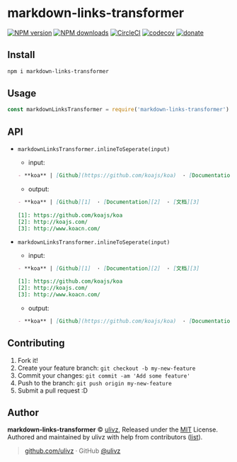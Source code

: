 # markdown-links-transformer

[![NPM version](https://img.shields.io/npm/v/markdown-links-transformer.svg?style=flat)](https://npmjs.com/package/markdown-links-transformer) [![NPM downloads](https://img.shields.io/npm/dm/markdown-links-transformer.svg?style=flat)](https://npmjs.com/package/markdown-links-transformer) [![CircleCI](https://circleci.com/gh/ULIVZ/markdown-links-transformer/tree/master.svg?style=shield)](https://circleci.com/gh/ULIVZ/markdown-links-transformer/tree/master)  [![codecov](https://codecov.io/gh/ULIVZ/markdown-links-transformer/branch/master/graph/badge.svg)](https://codecov.io/gh/ULIVZ/markdown-links-transformer)
 [![donate](https://img.shields.io/badge/$-donate-ff69b4.svg?maxAge=2592000&style=flat)](https://github.com/ULIVZ/donate)

## Install

```bash
npm i markdown-links-transformer
```

## Usage

```js
const markdownLinksTransformer = require('markdown-links-transformer')
```


## API

- `markdownLinksTransformer.inlineToSeperate(input)`

  - input:
  
  ```markdown
  - **koa** | [Github](https://github.com/koajs/koa)  · [Documentation](http://koajs.com/)  · [文档](http://www.koacn.com/)
  ```
  
  - output:
  
  ```markdown
  - **koa** | [Github][1]  · [Documentation][2]  · [文档][3]
    
  [1]: https://github.com/koajs/koa
  [2]: http://koajs.com/
  [3]: http://www.koacn.com/
  ```

- `markdownLinksTransformer.inlineToSeperate(input)`

  - input: 
  
  ```markdown
  - **koa** | [Github][1]  · [Documentation][2]  · [文档][3]
  
  [1]: https://github.com/koajs/koa
  [2]: http://koajs.com/
  [3]: http://www.koacn.com/
  ```
  
  - output:
  
  ```markdown
  - **koa** | [Github](https://github.com/koajs/koa)  · [Documentation](http://koajs.com/)  · [文档](http://www.koacn.com/)
  ```


## Contributing

1. Fork it!
2. Create your feature branch: `git checkout -b my-new-feature`
3. Commit your changes: `git commit -am 'Add some feature'`
4. Push to the branch: `git push origin my-new-feature`
5. Submit a pull request :D


## Author

**markdown-links-transformer** © [ulivz](https://github.com/ULIVZ), Released under the [MIT](./LICENSE) License.<br>
Authored and maintained by ulivz with help from contributors ([list](https://github.com/ULIVZ/markdown-links-transformer/contributors)).

> [github.com/ulivz](https://github.com/ulivz) · GitHub [@ulivz](https://github.com/ULIVZ)
